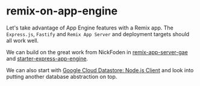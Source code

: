 # remix-on-app-engine
Let's take advantage of App Engine features with a Remix app.
The `Express.js`, `Fastify` and `Remix App Server` and deployment targets should all work well.

We can build on the great work from NickFoden in 
[remix-app-server-gae](https://github.com/NickFoden/remix-app-server-gae) and
[starter-express-app-engine](https://github.com/NickFoden/starter-express-app-engine).

We can also start with [Google Cloud Datastore: Node.js Client](https://github.com/googleapis/nodejs-datastore)
and look into putting another database abstraction on top.


